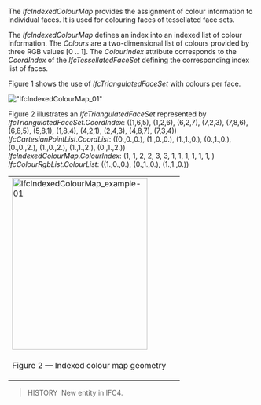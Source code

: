 ﻿The _IfcIndexedColourMap_ provides the assignment of colour information to individual faces. It is used for colouring faces of tessellated face sets.

The _IfcIndexedColourMap_ defines an index into an indexed list of colour information. The _Colours_ are a two-dimensional list of colours provided by three RGB values [0 .. 1]. The _ColourIndex_ attribute corresponds to the _CoordIndex_ of the _IfcTessellatedFaceSet_ defining the corresponding index list of faces.

Figure 1 shows the use of _IfcTriangulatedFaceSet_ with colours per face.

!["IfcIndexedColourMap_01"](../../../../../../figures/ifcindexedcolourmap_01.png "Figure 1 &mdash; Indexed colour map")

Figure 2 illustrates an _IfcTriangulatedFaceSet_ represented by  
_IfcTriangulatedFaceSet.CoordIndex_: ((1,6,5), (1,2,6), (6,2,7), (7,2,3), (7,8,6), (6,8,5), (5,8,1), (1,8,4), (4,2,1), (2,4,3), (4,8,7), (7,3,4))  
_IfcCartesianPointList.CoordList_: ((0.,0.,0.), (1.,0.,0.), (1.,1.,0.), (0.,1.,0.), (0.,0.,2.), (1.,0.,2.), (1.,1.,2.), (0.,1.,2.))  
_IfcIndexedColourMap.ColourIndex_: (1, 1, 2, 2, 3, 3, 1, 1, 1, 1, 1, 1, )  
_IfcColourRgbList.ColourList_: ((1.,0.,0.), (0.,1.,0.), (1.,1.,0.))

<table>
      <tr>
        <td>
          <img src="../../../../../../figures/ifcindexedcolourmap_example-01.png" width="275" height="350" alt="IfcIndexedColourMap_example-01">
        </td>
        <td>
          &nbsp;
        </td>
      </tr>
      <tr>
        <td>
          <p class="figure">Figure 2 &mdash; Indexed colour map geometry 
          </p>
        </td>
        <td>
          &nbsp;
        </td>
      </tr>
    </table>

> HISTORY&nbsp; New entity in IFC4.